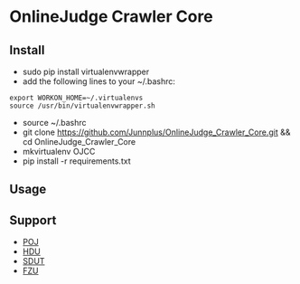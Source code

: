 # OnlineJudge Crawler Core


## Install

- sudo pip install virtualenvwrapper
- add the following lines to your ~/.bashrc:

```
export WORKON_HOME=~/.virtualenvs
source /usr/bin/virtualenvwrapper.sh
```
- source ~/.bashrc
- git clone https://github.com/Junnplus/OnlineJudge_Crawler_Core.git && cd OnlineJudge_Crawler_Core
- mkvirtualenv OJCC 
- pip install -r requirements.txt

## Usage

## Support

- [POJ](http://poj.org)
- [HDU](http://acm.hdu.edu.cn)
- [SDUT](http://acm.sdut.edu.cn)
- [FZU](http://acm.fzu.edu.cn)
